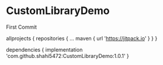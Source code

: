 # CustomLibraryDemo
First Commit

allprojects {
		repositories {
			...
			maven { url 'https://jitpack.io' }
		}
	}
  
  dependencies {
	        implementation 'com.github.shahi5472:CustomLibraryDemo:1.0.1'
	}
